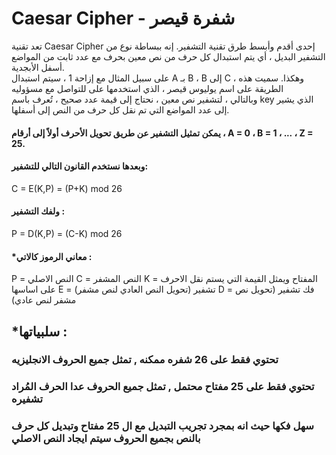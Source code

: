 # Caesar Cipher - شفرة قيصر

تعد تقنية Caesar Cipher إحدى أقدم وأبسط طرق تقنية التشفير. إنه ببساطة نوع من التشفير البديل ، أي يتم استبدال كل حرف من نص معين بحرف مع عدد ثابت من المواضع أسفل الأبجدية.<br>
على سبيل المثال مع إزاحة 1 ، سيتم استبدال A بـ B ، B إلى C ، وهكذا. سميت هذه الطريقة على اسم يوليوس قيصر ، الذي استخدمها على للتواصل مع مسؤوليه <br>
وبالتالي ، لتشفير نص معين ، نحتاج إلى قيمة عدد صحيح ، تُعرف باسم key الذي يشير إلى عدد المواضع التي تم نقل كل حرف من النص إلى أسفلها.<br>

#### يمكن تمثيل التشفير عن طريق تحويل الأحرف أولاً إلى أرقام ، A = 0 ، B = 1 ، ... ، Z = 25.
#### وبعدها نستخدم القانون التالي للتشفير:
C = E(K,P) = (P+K) mod 26
#### ولفك التشفير :
P = D(K,P) = (C-K) mod 26

#### *معاني الرموز كالاتي :
P = النص الاصلي 
C = النص المشفر
K = المفتاح ويمثل القيمة التي يستم نقل الاحرف على اساسها
E = تشفير (تحويل النص العادي لنص مشفر)
D = فك تشفير (تحويل نص مشفر لنص عادي)

## *سلبياتها :
### تحتوي فقط على 26 شفره ممكنه , تمثل جميع الحروف الانجليزيه
### تحتوي فقط على 25 مفتاح محتمل , تمثل جميع الحروف عدا الحرف المُراد تشفيره
### سهل فكها حيث انه بمجرد تجريب التبديل مع ال 25 مفتاح وتبديل كل حرف بالنص بجميع الحروف سيتم ايجاد النص الاصلي
